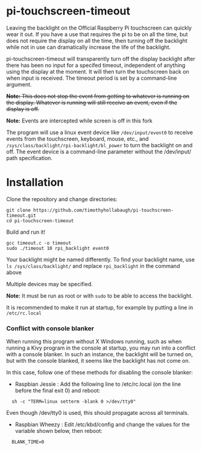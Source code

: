 # pi-touchscreen-timeout
Leaving the backlight on the Official Raspberry Pi touchscreen can quickly wear it out.
If you have a use that requires the pi to be on all the time, but does not require the
display on all the time, then turning off the backlight while not in use can dramatically
increase the life of the backlight.

pi-touchscreen-timeout will transparently turn off the display backlight after there 
has been no input for a specifed timeout, independent of anything using the display
at the moment. It will then turn the touchscreen back on when input is received. The
timeout period is set by a command-line argument.

~~**Note:** This does not stop the event from getting to whatever is running on the
display. Whatever is running will still receive an event, even if the display
is off.~~

**Note:** Events are intercepted while screen is off in this fork

The program will use a linux event device like `/dev/input/event0` to receive events
from the touchscreen, keyboard, mouse, etc., and `/sys/class/backlight/rpi-backlight/bl_power`
to turn the backlight on and off. The event device is a command-line parameter without the
/dev/input/ path specification.

# Installation

Clone the repository and change directories:
```
git clone https://github.com/timothyhollabaugh/pi-touchscreen-timeout.git
cd pi-touchscreen-timeout
```

Build and run it!
```
gcc timeout.c -o timeout
sudo ./timeout 10 rpi_backlight event0
```
Your backlight might be named differently. To find your backlight name, use `ls /sys/class/backlight/` and replace `rpi_backlight` in the command above

Multiple devices may be specified.

**Note:** It must be run as root or with `sudo` to be able to access the backlight.

It is recommended to make it run at startup, for example by putting a line in 
`/etc/rc.local`


### Conflict with console blanker

When running this program without X Windows running, such as when running a Kivy
program in the console at startup, you may run into a conflict with a console 
blanker.  In such an instance, the backlight will be turned on, but with the 
console blanked, it seems like the backlight has not come on.

In this case, follow one of these methods for disabling the console blanker:
   * Raspbian Jessie : 
     Add the following line to /etc/rc.local (on the line before the final exit 0) 
     and reboot:
```
  sh -c "TERM=linux setterm -blank 0 >/dev/tty0"
```

   Even though /dev/tty0 is used, this should propagate across all terminals.

   * Raspbian Wheezy :
     Edit /etc/kbd/config and change the values for the variable shown below, 
     then reboot:
```
  BLANK_TIME=0
```
